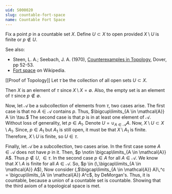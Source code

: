 ```yaml
---
uid: S000020
slug: countable-fort-space
name: Countable Fort Space
---
```

Fix a point $p$ in a countable set $X$. Define $U \subset X$ to open provided $X \setminus U$ is finite or $p \notin U$.

See also:

* Steen, L. A.; Seebach, J. A. (1970), [Counterexamples in Topology](http://books.google.com/books/about/Counterexamples_in_Topology.html?id=DkEuGkOtSrUC), Dover, pp 52-53.
* [Fort space](http://en.wikipedia.org/wiki/Fort_space) on Wikipedia.

[[Proof of Topology]]
Let $\tau$ be the collection of all open sets $U \subset X$. 

Then $X$ is an element of $\tau$ since $X \setminus X = \emptyset$. Also, the empty set is an element of $\tau$ since $p \notin \emptyset$.

Now, let $\mathcal{A}$ be a subcollection of elements from $\tau$, two cases arise. The first case is that no $A \in \mathcal{A}$ contains $p$. Thus, $\bigcup\limits_{A \in \mathcal{A}} A \in \tau.$ The second case is that $p$ is in at least one element of $\mathcal{A}$. Without loss of generality, let $p \in A_1$. Denote $U = \cup_{A \in \mathcal{A}} A$. Now, $X \setminus U \subset X \setminus A_1.$ Since, $p \in A_1$ but $A_1$ is still open, it must be that $X \setminus A_1$ is finite. Therefore, $X \setminus U$ is finite, so $U \in \tau$.

Finally, let $\mathcal{A}$ be a subcollection, two cases arise. In the first case some $A \in \mathcal{A}$ does not have $p$ in it. Then, $p \notin \bigcap\limits_{A \in \mathcal{A}} A$. Thus $p \notin U$, $\in \tau$. In the second case $p \in A$ for all $A \in \mathcal{A}$. We know that $X \setminus A$ is finite for all $A \in \mathcal{A}$. So, $p \in (\,\bigcap\limits_{A \in \mathcal{A}} A$)\, Now consider (\,$\bigcap\limits_{A \in \mathcal{A}} A)\,^c = \bigcup\limits_{A \in \mathcal{A}} A^c$, by DeMorgan's. Thus, it is countable, because a union of a countable set is countable. Showing that the third axiom of a topological space is met.

